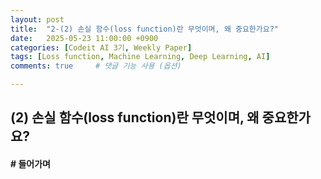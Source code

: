 ```yaml
---
layout: post
title:  "2-(2) 손실 함수(loss function)란 무엇이며, 왜 중요한가요?"
date:   2025-05-23 11:00:00 +0900
categories: [Codeit AI 3기, Weekly Paper]
tags: [Loss function, Machine Learning, Deep Learning, AI]
comments: true     # 댓글 기능 사용 (옵션)

---
```


## (2) 손실 함수(loss function)란 무엇이며, 왜 중요한가요?
#### # 들어가며
